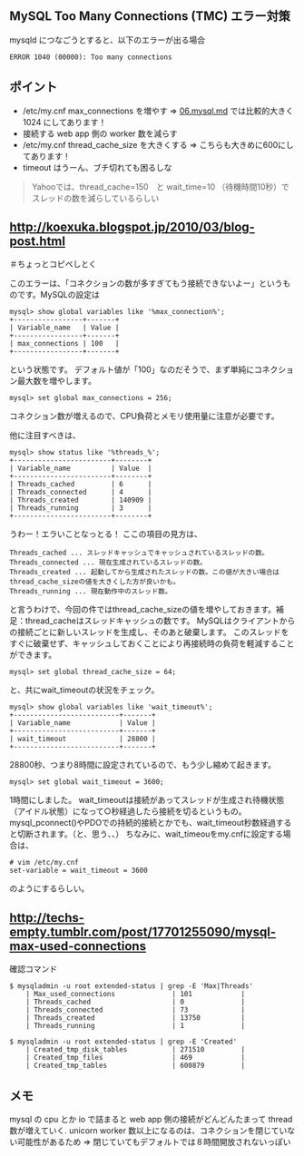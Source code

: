 ## MySQL Too Many Connections (TMC) エラー対策

mysqld につなごうとすると、以下のエラーが出る場合
```
ERROR 1040 (00000): Too many connections
```

## ポイント

* /etc/my.cnf max_connections を増やす => [06.mysql.md](06.mysql.md) では比較的大きく 1024 にしてあります！
* 接続する web app 側の worker 数を減らす
* /etc/my.cnf thread_cache_size を大きくする => こちらも大きめに600にしてあります！
* timeout はうーん、ブチ切れても困るしな

> Yahooでは、thread_cache=150　と wait_time=10 （待機時間10秒）でスレッドの数を減らしているらしい

## http://koexuka.blogspot.jp/2010/03/blog-post.html

＃ちょっとコピペしとく

このエラーは、「コネクションの数が多すぎてもう接続できないよー」というものです。MySQLの設定は
```
mysql> show global variables like '%max_connection%';
+-----------------+-------+
| Variable_name   | Value |
+-----------------+-------+
| max_connections | 100   | 
+-----------------+-------+
```
という状態です。
デフォルト値が「100」なのだそうで、まず単純にコネクション最大数を増やします。
```
mysql> set global max_connections = 256;
```
コネクション数が増えるので、CPU負荷とメモリ使用量に注意が必要です。

他に注目すべきは、
```
mysql> show status like '%threads_%';
+------------------------+--------+
| Variable_name          | Value  |
+------------------------+--------+
| Threads_cached         | 6      | 
| Threads_connected      | 4      | 
| Threads_created        | 140909 | 
| Threads_running        | 3      | 
+------------------------+--------+
```
うわー！エラいことなっとる！
ここの項目の見方は、
```
Threads_cached ... スレッドキャッシュでキャッシュされているスレッドの数。
Threads_connected ... 現在生成されているスレッドの数。
Threads_created ... 起動してから生成されたスレッドの数。この値が大きい場合はthread_cache_sizeの値を大きくした方が良いかも。
Threads_running ... 現在動作中のスレッド数。
```
と言うわけで、今回の件ではthread_cache_sizeの値を増やしておきます。補足：thread_cacheはスレッドキャッシュの数です。
MySQLはクライアントからの接続ごとに新しいスレッドを生成し、そのあと破棄します。
このスレッドをすぐに破棄せず、キャッシュしておくことにより再接続時の負荷を軽減することができます。

```
mysql> set global thread_cache_size = 64;
```

と、共にwait_timeoutの状況をチェック。

```
mysql> show global variables like 'wait_timeout%';
+--------------------------+-------+
| Variable_name            | Value |
+--------------------------+-------+ 
| wait_timeout             | 28800 | 
+--------------------------+-------+
```

28800秒、つまり8時間に設定されているので、もう少し縮めて起きます。

```
mysql> set global wait_timeout = 3600;
```

1時間にしました。
wait_timeoutは接続があってスレッドが生成され待機状態（アイドル状態）になって○秒経過したら接続を切るというもの。
mysql_pconnect()やPDOでの持続的接続とかでも、wait_timeout秒数経過すると切断されます。（と、思う、、）
ちなみに、wait_timeouをmy.cnfに設定する場合は、
```
# vim /etc/my.cnf
set-variable = wait_timeout = 3600
```
のようにするらしい。



## http://techs-empty.tumblr.com/post/17701255090/mysql-max-used-connections

確認コマンド

```
$ mysqladmin -u root extended-status | grep -E 'Max|Threads'
    | Max_used_connections              | 101            |
    | Threads_cached                    | 0              |
    | Threads_connected                 | 73             |
    | Threads_created                   | 13750          |
    | Threads_running                   | 1              |
    
$ mysqladmin -u root extended-status | grep -E 'Created'
    | Created_tmp_disk_tables           | 271510         |
    | Created_tmp_files                 | 469            |
    | Created_tmp_tables                | 600879         |
```

## メモ

mysql の cpu とか io で詰まると web app 側の接続がどんどんたまって thread 数が増えていく. 
unicorn worker 数以上になるのは、コネクションを閉じていない可能性があるため => 閉じていてもデフォルトでは８時間開放されないっぽい
